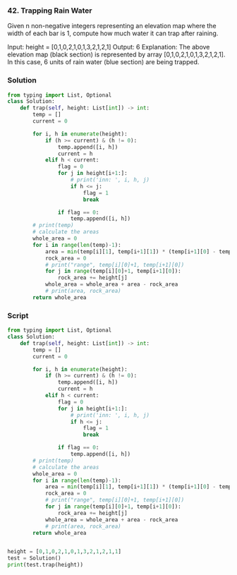 ### 42. Trapping Rain Water


Given n non-negative integers representing an elevation map where the width of each bar is 1, compute how much water it can trap after raining.

Input: height = [0,1,0,2,1,0,1,3,2,1,2,1]
Output: 6
Explanation: The above elevation map (black section) is represented by array [0,1,0,2,1,0,1,3,2,1,2,1]. In this case, 6 units of rain water (blue section) are being trapped.


### Solution
```python
from typing import List, Optional
class Solution:
    def trap(self, height: List[int]) -> int:
        temp = []
        current = 0

        for i, h in enumerate(height):
            if (h >= current) & (h != 0):
                temp.append([i, h])
                current = h
            elif h < current:
                flag = 0
                for j in height[i+1:]:
                    # print('inn: ', i, h, j)
                    if h <= j:
                        flag = 1
                        break

                if flag == 0:
                    temp.append([i, h])
        # print(temp)
        # calculate the areas
        whole_area = 0
        for i in range(len(temp)-1):
            area = min(temp[i][1], temp[i+1][1]) * (temp[i+1][0] - temp[i][0]-1)
            rock_area = 0
            # print("range", temp[i][0]+1, temp[i+1][0])
            for j in range(temp[i][0]+1, temp[i+1][0]):
                rock_area += height[j]
            whole_area = whole_area + area - rock_area
            # print(area, rock_area)
        return whole_area

```


### Script

```python
from typing import List, Optional
class Solution:
    def trap(self, height: List[int]) -> int:
        temp = []
        current = 0

        for i, h in enumerate(height):
            if (h >= current) & (h != 0):
                temp.append([i, h])
                current = h
            elif h < current:
                flag = 0
                for j in height[i+1:]:
                    # print('inn: ', i, h, j)
                    if h <= j:
                        flag = 1
                        break

                if flag == 0:
                    temp.append([i, h])
        # print(temp)
        # calculate the areas
        whole_area = 0
        for i in range(len(temp)-1):
            area = min(temp[i][1], temp[i+1][1]) * (temp[i+1][0] - temp[i][0]-1)
            rock_area = 0
            # print("range", temp[i][0]+1, temp[i+1][0])
            for j in range(temp[i][0]+1, temp[i+1][0]):
                rock_area += height[j]
            whole_area = whole_area + area - rock_area
            # print(area, rock_area)
        return whole_area


height = [0,1,0,2,1,0,1,3,2,1,2,1,1]
test = Solution()
print(test.trap(height))
```
